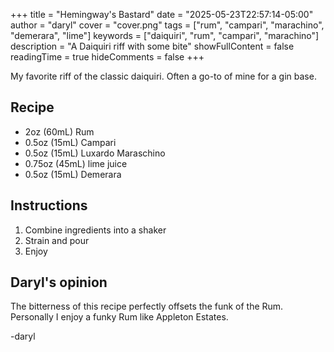 +++
title = "Hemingway's Bastard"
date = "2025-05-23T22:57:14-05:00"
author = "daryl"
cover = "cover.png"
tags = ["rum", "campari", "marachino", "demerara", "lime"]
keywords = ["daiquiri", "rum", "campari", "marachino"]
description = "A Daiquiri riff with some bite"
showFullContent = false
readingTime = true
hideComments = false
+++

My favorite riff of the classic daiquiri. Often a go-to of mine for a gin base.

## Recipe

- 2oz (60mL) Rum
- 0.5oz (15mL) Campari
- 0.5oz (15mL) Luxardo Maraschino
- 0.75oz (45mL) lime juice
- 0.5oz (15mL) Demerara

## Instructions

1. Combine ingredients into a shaker
2. Strain and pour
3. Enjoy

## Daryl's opinion

The bitterness of this recipe perfectly offsets the funk of the Rum. Personally I enjoy a funky Rum like Appleton Estates.

-daryl
